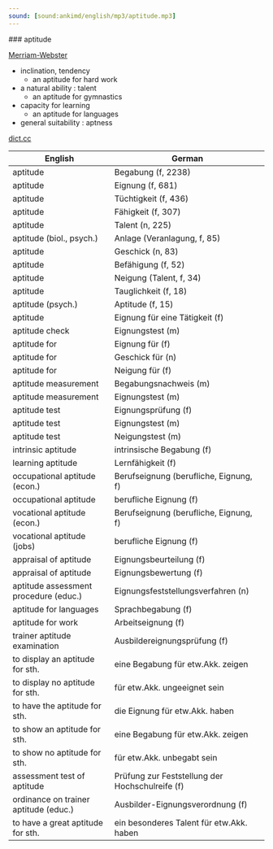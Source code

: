 ```yaml
---
sound: [sound:ankimd/english/mp3/aptitude.mp3]
---
```


\### aptitude

[Merriam-Webster](https://www.merriam-webster.com/dictionary/aptitude)

- inclination, tendency
    - an aptitude for hard work
- a natural ability : talent
    - an aptitude for gymnastics
- capacity for learning
    - an aptitude for languages
- general suitability : aptness

[dict.cc](https://www.dict.cc/aptitude)

| English        | German       |
| -------------- | ------------ |
| aptitude | Begabung (f, 2238) |
| aptitude | Eignung (f, 681) |
| aptitude | Tüchtigkeit (f, 436) |
| aptitude | Fähigkeit (f, 307) |
| aptitude | Talent (n, 225) |
| aptitude (biol., psych.) | Anlage (Veranlagung, f, 85) |
| aptitude | Geschick (n, 83) |
| aptitude | Befähigung (f, 52) |
| aptitude | Neigung (Talent, f, 34) |
| aptitude | Tauglichkeit (f, 18) |
| aptitude (psych.) | Aptitude (f, 15) |
| aptitude | Eignung für eine Tätigkeit (f) |
| aptitude check | Eignungstest (m) |
| aptitude for | Eignung für (f) |
| aptitude for | Geschick für (n) |
| aptitude for | Neigung für (f) |
| aptitude measurement | Begabungsnachweis (m) |
| aptitude measurement | Eignungstest (m) |
| aptitude test | Eignungsprüfung (f) |
| aptitude test | Eignungstest (m) |
| aptitude test | Neigungstest (m) |
| intrinsic aptitude | intrinsische Begabung (f) |
| learning aptitude | Lernfähigkeit (f) |
| occupational aptitude (econ.) | Berufseignung (berufliche, Eignung, f) |
| occupational aptitude | berufliche Eignung (f) |
| vocational aptitude (econ.) | Berufseignung (berufliche, Eignung, f) |
| vocational aptitude (jobs) | berufliche Eignung (f) |
| appraisal of aptitude | Eignungsbeurteilung (f) |
| appraisal of aptitude | Eignungsbewertung (f) |
| aptitude assessment procedure (educ.) | Eignungsfeststellungsverfahren (n) |
| aptitude for languages | Sprachbegabung (f) |
| aptitude for work | Arbeitseignung (f) |
| trainer aptitude examination | Ausbildereignungsprüfung (f) |
| to display an aptitude for sth. | eine Begabung für etw.Akk. zeigen |
| to display no aptitude for sth. | für etw.Akk. ungeeignet sein |
| to have the aptitude for sth. | die Eignung für etw.Akk. haben |
| to show an aptitude for sth. | eine Begabung für etw.Akk. zeigen |
| to show no aptitude for sth. | für etw.Akk. unbegabt sein |
| assessment test of aptitude | Prüfung zur Feststellung der Hochschulreife (f) |
| ordinance on trainer aptitude (educ.) | Ausbilder-Eignungsverordnung <AEVO> (f) |
| to have a great aptitude for sth. | ein besonderes Talent für etw.Akk. haben |
